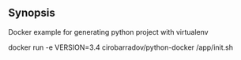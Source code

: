 ## Synopsis

Docker example for generating python project with virtualenv

docker run -e VERSION=3.4 cirobarradov/python-docker /app/init.sh

